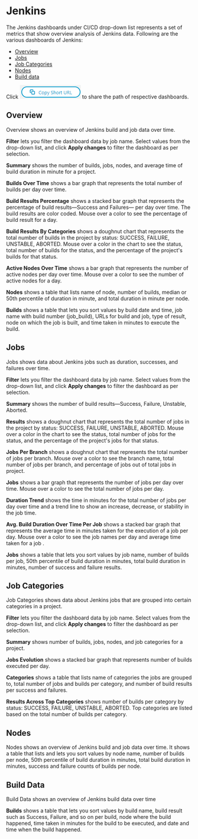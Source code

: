 # Jenkins

The Jenkins dashboards under CI/CD drop-down list represents a set of metrics that show overview analysis of Jenkins data. Following are the various dashboards of Jenkins:

* [Overview](jenkins.md#overview)
* [Jobs](jenkins.md#jobs)
* [Job Categories](jenkins.md#job-categories)
* [Nodes](jenkins.md#nodes)
* [Build data](jenkins.md#build-data)

Click ![](../../../.gitbook/assets/copy-short-url.png) to share the path of respective dashboards.

## Overview

Overview shows an overview of Jenkins build and job data over time.

**Filter** lets you filter the dashboard data by job name. Select values from the drop-down list, and click **Apply changes** to filter the dashboard as per selection.

**Summary** shows the number of builds, jobs, nodes, and average time of build duration in minute for a project.

**Builds Over Time** shows a bar graph that represents the total number of builds per day over time.

**Build Results Percentage** shows a stacked bar graph that represents the percentage of build results—Success and Failures— per day over time. The build results are color coded. Mouse over a color to see the percentage of build result for a day.

**Build Results By Categories** shows a doughnut chart that represents the total number of builds in the project by status: SUCCESS, FAILURE, UNSTABLE, ABORTED. Mouse over a color in the chart to see the status, total number of builds for the status, and the percentage of the project's builds for that status.

**Active Nodes Over Time** shows a bar graph that represents the  number of active nodes per day over time. Mouse over a color to see the number of active nodes for a day.

**Nodes** shows a table that lists name of node, number of builds, median or 50th percentile of duration in minute,  and total duration in minute per node.

**Builds** shows a table that lets you sort values by build date and time, job name with build number \(job\_build\), URLs for build and job, type of result, node on which the job is built, and time taken in minutes to execute the build.

## Jobs

Jobs shows data about Jenkins jobs such as duration, successes, and failures over time.

**Filter** lets you filter the dashboard data by job name. Select values from the drop-down list, and click **Apply changes** to filter the dashboard as per selection.

**Summary** shows the number of build results—Success, Failure, Unstable, Aborted.

**Results** shows a doughnut chart that represents the total number of jobs in the project by status: SUCCESS, FAILURE, UNSTABLE, ABORTED. Mouse over a color in the chart to see the status, total number of jobs for the status, and the percentage of the project's jobs for that status.

**Jobs Per Branch** shows a doughnut chart that represents the total number of jobs per branch. Mouse over a color to see the branch name, total number of jobs per branch, and percentage of jobs out of total jobs in project.

**Jobs** shows a bar graph that represents the number of jobs per day over time. Mouse over a color to see the total number of jobs per day.

**Duration Trend** shows the time in minutes for the total number of jobs per day over time and a trend line to show an increase, decrease, or stability in the job time.

**Avg. Build Duration Over Time Per Job** shows a stacked bar graph that represents the average time in minutes taken for the execution of a job per day. Mouse over a color to see the job names per day and average time taken for a job .

**Jobs** shows a table that lets you sort values by job name, number of builds per job, 50th percentile of build duration in minutes, total build duration in minutes, number of success and failure results.

## Job Categories

Job Categories shows data about Jenkins jobs that are grouped into certain categories in a project.

**Filter** lets you filter the dashboard data by job name. Select values from the drop-down list, and click **Apply changes** to filter the dashboard as per selection.

**Summary** shows number of builds, jobs, nodes, and job categories for a project.

**Jobs Evolution** shows a stacked bar graph that represents number of builds executed per day.

**Categories** shows a table that lists name of categories the jobs are grouped to, total number of jobs and builds per category, and number of build results per success and failures.

**Results Across Top Categories** shows number of builds per category by status: SUCCESS, FAILURE, UNSTABLE, ABORTED. Top categories are listed based on the total number of builds per category.

## Nodes

Nodes shows an overview of Jenkins build and job data over time. It shows a table that lists and  lets you sort values by node name, number of builds per node, 50th percentile of build duration in minutes, total build duration in minutes, success and failure counts of builds per node.

## Build Data

Build Data shows an overview of Jenkins build data over time

**Builds** shows a table that lets you sort values by build name, build result such as Success, Failure, and so on per build, node where the build happened, time taken in minutes for the build to be executed, and date and time when the build happened.

